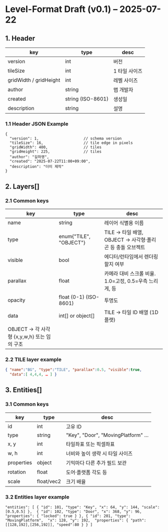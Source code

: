 # Level-Format Draft (v0.1) – 2025-07-22

## 1. Header
| key | type | desc |
| --- | --- | --- |
| version | int | 버전 |
| tileSize | int | 1 타일 사이즈 |
| gridWidth / gridHeight | int | 레벨 사이즈 |
| author | string | 맵 개발자 |
| created | string (ISO-8601) | 생성일 |
| description | string | 설명 |

### 1.1 Header JSON Example
```jsonc
{
  "version": 1,                    // schema version
  "tileSize": 16,                  // tile edge in pixels
  "gridWidth": 400,                // tiles
  "gridHeight": 225,               // tiles
  "author": "길하영",
  "created": "2025-07-22T11:00+09:00",
  "description": "더미 제작"
}
```
## 2. Layers[]
### 2.1 Common keys
| key | type | desc |
| --- | --- | --- |
| name | string | 레이어 식별용 이름 |
| type | enum{"TILE", "OBJECT"} | TILE → 타일 배열, OBJECT → 사각형·폴리곤 등 충돌 오브젝트 |
| visible | bool | 에디터/런타임에서 렌더링할지 여부 |
| parallax | float | 카메라 대비 스크롤 비율. 1.0=고정, 0.5=우측 느리게, 등 |
| opacity | float (0-1) (ISO-8601) | 투명도 |
| data | int[] or object[] | TILE → 타일 ID 배열 (1D 플랫)
OBJECT → 각 사각형 {x,y,w,h} 또는 임의 구조 |

### 2.2 TILE layer example
```json
{ "name":"BG", "type":"TILE", "parallax":0.5, "visible":true,
  "data":[ 4,4,4, … ] }
```
## 3. Entities[]
### 3.1 Common keys
| key | type | desc |
| --- | --- | --- |
| id | int | 고유 ID |
| type | string | "Key", "Door", "MovingPlatform" … |
| x, y | int | 타일좌표 또는 픽셀좌표 |
| w, h | int | 너비와 높이 생략 시 타일 사이즈 |
| properties | object | 기믹마다 다른 추가 필드 보관 |
| rotation | float | 도어·플랫폼 각도 등 |
| scale | 	float/vec2 | 	크기 배율 |

### 3.2 Entities layer example
```jsonc
"entities": [ { "id": 101, "type": "Key", "x": 64, "y": 144, "scale": [0.5,0.5] },  { "id": 102, "type": "Door", "x": 368, "y": 96, "properties": { "locked": true } }, { "id": 201, "type": "MovingPlatform",  "x": 128, "y": 192,  "properties": { "path":[[128,192],[256,192]], "speed":80 } } ] 
```